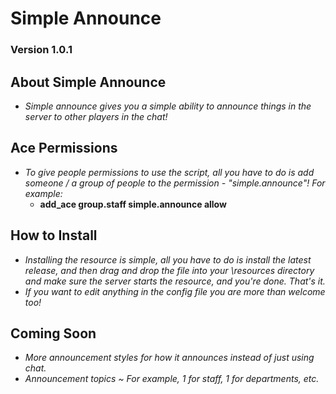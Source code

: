 # Simple Announce

### Version 1.0.1

## About Simple Announce

- _Simple announce gives you a simple ability to announce things in the server to other players in the chat!_

## Ace Permissions

- _To give people permissions to use the script, all you have to do is add someone / a group of people to the permission - "simple.announce"! For example:_
  - **add_ace group.staff simple.announce allow**

## How to Install

- _Installing the resource is simple, all you have to do is install the latest release, and then drag and drop the file into your \resources directory and make sure the server starts the resource, and you're done. That's it._
- _If you want to edit anything in the config file you are more than welcome too!_

## Coming Soon

- _More announcement styles for how it announces instead of just using chat._
- _Announcement topics ~ For example, 1 for staff, 1 for departments, etc._
